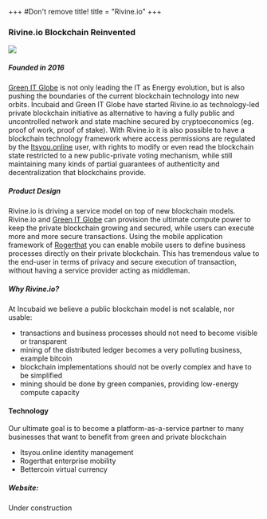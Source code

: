 +++
#Don't remove title!
title = "Rivine.io"
+++
### Rivine.io Blockchain Reinvented
<img class="rivine" src="img/rivine.jpg">

##### Founded in 2016

[Green IT Globe](http://www.greenitglobe.com) is not only leading the IT as Energy evolution, but is also pushing the boundaries of the current blockchain technology into new orbits. Incubaid and Green IT Globe have started Rivine.io as technology-led private blockchain initiative as alternative to having a fully public and uncontrolled network and state machine secured by cryptoeconomics (eg. proof of work, proof of stake). With Rivine.io it is also possible to have a blockchain technology framework where access permissions are regulated by the [Itsyou.online](http://www.itsyou.online) user, with rights to modify or even read the blockchain state restricted to a new public-private voting mechanism, while still maintaining many kinds of partial guarantees of authenticity and decentralization that blockchains provide.

##### Product Design

Rivine.io is driving a service model on top of new blockchain models. Rivine.io and [Green IT Globe](http://www.greenitglobe.com) can provision the ultimate compute power to keep the private blockchain growing and secured, while users can execute more and more secure transactions. Using the mobile application framework of [Rogerthat](http://www.rogerthat.net) you can enable mobile users to define business processes directly on their private blockchain. This has tremendous value to the end-user in terms of privacy and secure execution of transaction, without having a service provider acting as middleman.  

##### Why Rivine.io?

At Incubaid we believe a public blockchain model is not scalable, nor usable:

-   transactions and business processes should not need to become visible or transparent
-   mining of the distributed ledger becomes a very polluting business, example bitcoin
-   blockchain implementations should not be overly complex and have to be simplified
-   mining should be done by green companies, providing low-energy compute capacity

#### Technology

Our ultimate goal is to become a platform-as-a-service partner to many businesses that want to benefit from green and private blockchain

-   Itsyou.online identity management
-   Rogerthat enterprise mobility
-   Bettercoin virtual currency

##### Website:

Under construction
